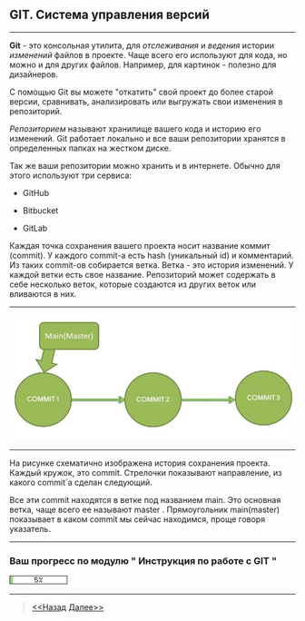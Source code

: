 ## GIT. Система управления версий
---

**Git** - это консольная утилита, для *отслеживания* и 
*ведения* истории *изменений* файлов в проектe. Чаще всего его 
используют для  кода, но можно и для других файлов. Например, для 
картинок - полезно для дизайнеров. 

С помощью Git вы можете "откатить" свой проект до более старой 
версии, сравнивать, анализировать или выгружать свои изменения в 
репозиторий.

*Репозиторием* называют хранилище вашего кода и историю его 
изменений. Git работает локально и все ваши репозитории хранятся в 
определенных папках на жестком диске.

Так же ваши репозитории можно хранить и в интернете. Обычно для 
этого используют три сервиса:
+ GitHub
- Bitbucket
* GitLab

Каждая точка сохранения вашего проекта носит название коммит
(commit). У каждого commit-a есть hash (уникальный id) и 
комментарий. Из таких commit-ов собирается ветка. Ветка - это 
история изменений. У каждой ветки есть свое название. Репозиторий 
может содержать в себе несколько веток, которые создаются из 
других веток или вливаются в них.

---

![scheme-mainmaster](/masterVetkaGOOD.jpg)

---

На рисунке схематично изображена история сохранения проекта. Каждый
кружок, это commit. Стрелочки показывают направление, из 
какого commit`a сделан следующий.

Все эти commit находятся в ветке под названием main. Это основная 
ветка, чаще всего ее называют master . Прямоугольник main(master) 
показывает в каком commit мы сейчас находимся, проще говоря 
указатель.



---
### **Ваш прогресс по модулю " Инструкция по работе с GIT "**

![](/green_93DB70/5perc.png)

----
>[<<Назад](./readme.md) [Далее>>](./startmenu2.md)
